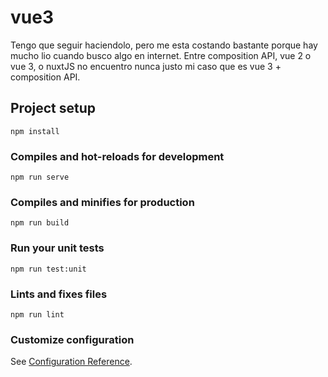 # vue3

Tengo que seguir haciendolo, pero me esta costando bastante porque hay mucho lio cuando busco algo en internet. Entre composition API, vue 2 o vue 3, o nuxtJS no encuentro nunca justo mi caso que es vue 3 + composition API.

## Project setup

```
npm install
```

### Compiles and hot-reloads for development

```
npm run serve
```

### Compiles and minifies for production

```
npm run build
```

### Run your unit tests

```
npm run test:unit
```

### Lints and fixes files

```
npm run lint
```

### Customize configuration

See [Configuration Reference](https://cli.vuejs.org/config/).
